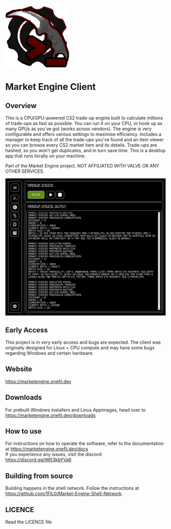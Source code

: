 ![](readme_assets/market_engine_client.png)

# Market Engine Client

## Overview

This is a CPU/GPU-powered CS2 trade-up engine built to calculate millions of trade-ups as fast as possible. You can run it on your CPU, or hook up as many GPUs as you’ve got (works across vendors). The engine is very configurable and offers various settings to maximise efficiency. Includes a manager to keep track of all the trade-ups you've found and an item viewer so you can browse every CS2 market item and its details. Trade-ups are hashed, so you won’t get duplicates, and in turn save time. This is a desktop app that runs locally on your machine.

Part of the Market Engine project. NOT AFFILIATED WITH VALVE OR ANY OTHER SERVICES.

![](readme_assets/me_example1.png)

## Early Access
This project is in very early access and bugs are expected. The client was originally designed for Linux + CPU compute and may have some bugs regarding Windows and certain hardware.

## Website

https://marketengine.onefil.dev

## Downloads

For prebuilt Windows installers and Linux Appimages, head over to https://marketengine.onefil.dev/downloads

## How to use

For instructions on how to operate the software, refer to the documentation at https://marketengine.onefil.dev/docs  
If you experience any issues, visit the discord: https://discord.gg/tM53kbYVa6

## Building from source

Building happens in the shell network. Follow the instructions at https://github.com/1FIL0/Market-Engine-Shell-Network.

## LICENCE

Read the LICENCE file



